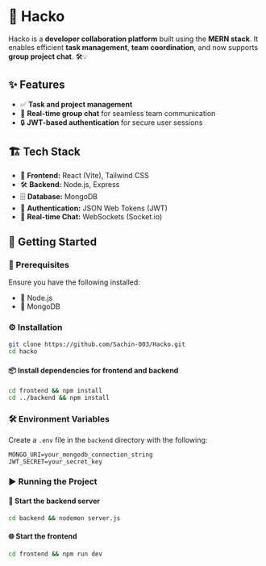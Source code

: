 # 🚀 Hacko

Hacko is a **developer collaboration platform** built using the **MERN stack**. It enables efficient **task management**, **team coordination**, and now supports **group project chat**. 🛠️💡

## ✨ Features
- ✅ **Task and project management**
- 💬 **Real-time group chat** for seamless team communication
- 🔒 **JWT-based authentication** for secure user sessions

## 🏗️ Tech Stack
- 🎨 **Frontend:** React (Vite), Tailwind CSS
- 🛠️ **Backend:** Node.js, Express
- 🗄️ **Database:** MongoDB
- 🔑 **Authentication:** JSON Web Tokens (JWT)
- 🔄 **Real-time Chat:** WebSockets (Socket.io)

## 🚀 Getting Started

### 📌 Prerequisites
Ensure you have the following installed:
- 📌 Node.js
- 📌 MongoDB

### ⚙️ Installation
```sh
git clone https://github.com/Sachin-003/Hacko.git
cd hacko
```

#### 📦 Install dependencies for frontend and backend
```sh
cd frontend && npm install
cd ../backend && npm install
```

### 🛠️ Environment Variables
Create a `.env` file in the `backend` directory with the following:
```env
MONGO_URI=your_mongodb_connection_string
JWT_SECRET=your_secret_key
```

### ▶️ Running the Project
#### 🚀 Start the backend server
```sh
cd backend && nodemon server.js
```

#### 🌐 Start the frontend
```sh
cd frontend && npm run dev
```
